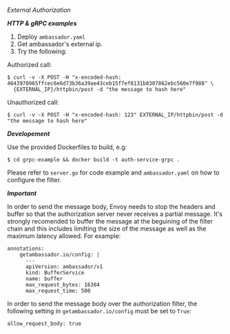 *External Authorization*

***HTTP & gRPC examples***

1. Deploy `ambassador.yaml`
2. Get ambassador's external ip.
3. Try the following:

Authorized call:
```
$ curl -v -X POST -H "x-encoded-hash: 4643978965ffcec6e6d73b36a39ae43ceb15f7ef8131b8307862ebc560e7f988" \
  {EXTERNAL_IP}/httpbin/post -d "the message to hash here"
```

Unauthorized call:
```
$ curl -v -X POST -H "x-encoded-hash: 123" EXTERNAL_IP/httpbin/post -d "the message to hash here"
```

***Developement***

Use the provided Dockerfiles to build, e.g:
```
$ cd grpc-example && docker build -t auth-service-grpc .
```

Please refer to `server.go` for code example and `ambassador.yaml` on how to configure the filter. 

***Important***

In order to send the message body, Envoy needs to stop the headers and buffer so that the authorization server 
never receives a partial message. It's strongly recomended to buffer the message at the beguining of the filter 
chain and this includes limitting the size of the message as well as the maximum latency allowed. For example:
```
annotations:
    getambassador.io/config: |
      ---
      apiVersion: ambassador/v1
      kind: BufferService
      name: buffer
      max_request_bytes: 16384
      max_request_time: 500
```

In order to send the message body over the authorization filter, the following setting in `getambassador.io/config` must be set to `True`:
```
allow_request_body: true
```
